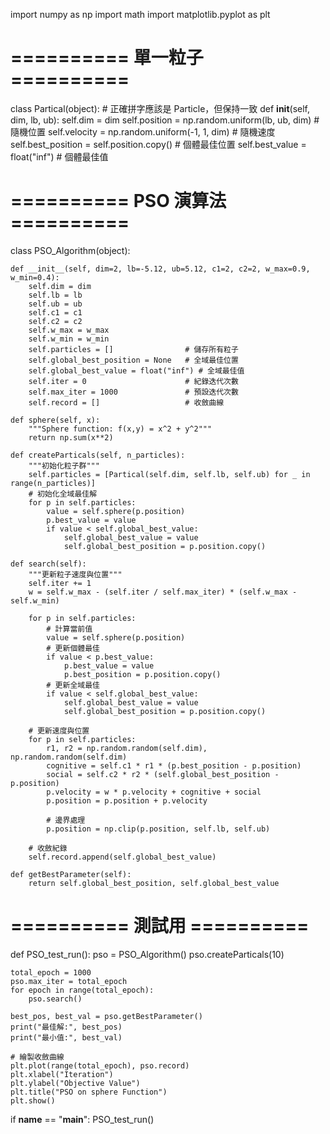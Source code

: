 import numpy as np
import math
import matplotlib.pyplot as plt

# ========== 單一粒子 ==========
class Partical(object):   # 正確拼字應該是 Particle，但保持一致
    def __init__(self, dim, lb, ub):
        self.dim = dim
        self.position = np.random.uniform(lb, ub, dim)  # 隨機位置
        self.velocity = np.random.uniform(-1, 1, dim)   # 隨機速度
        self.best_position = self.position.copy()       # 個體最佳位置
        self.best_value = float("inf")                  # 個體最佳值


# ========== PSO 演算法 ==========
class PSO_Algorithm(object):

    def __init__(self, dim=2, lb=-5.12, ub=5.12, c1=2, c2=2, w_max=0.9, w_min=0.4):
        self.dim = dim
        self.lb = lb
        self.ub = ub
        self.c1 = c1
        self.c2 = c2
        self.w_max = w_max
        self.w_min = w_min
        self.particles = []                # 儲存所有粒子
        self.global_best_position = None   # 全域最佳位置
        self.global_best_value = float("inf") # 全域最佳值
        self.iter = 0                      # 紀錄迭代次數
        self.max_iter = 1000               # 預設迭代次數
        self.record = []                   # 收斂曲線

    def sphere(self, x):
        """Sphere function: f(x,y) = x^2 + y^2"""
        return np.sum(x**2)

    def createParticals(self, n_particles):
        """初始化粒子群"""
        self.particles = [Partical(self.dim, self.lb, self.ub) for _ in range(n_particles)]
        # 初始化全域最佳解
        for p in self.particles:
            value = self.sphere(p.position)
            p.best_value = value
            if value < self.global_best_value:
                self.global_best_value = value
                self.global_best_position = p.position.copy()

    def search(self):
        """更新粒子速度與位置"""
        self.iter += 1
        w = self.w_max - (self.iter / self.max_iter) * (self.w_max - self.w_min)

        for p in self.particles:
            # 計算當前值
            value = self.sphere(p.position)
            # 更新個體最佳
            if value < p.best_value:
                p.best_value = value
                p.best_position = p.position.copy()
            # 更新全域最佳
            if value < self.global_best_value:
                self.global_best_value = value
                self.global_best_position = p.position.copy()

        # 更新速度與位置
        for p in self.particles:
            r1, r2 = np.random.random(self.dim), np.random.random(self.dim)
            cognitive = self.c1 * r1 * (p.best_position - p.position)
            social = self.c2 * r2 * (self.global_best_position - p.position)
            p.velocity = w * p.velocity + cognitive + social
            p.position = p.position + p.velocity

            # 邊界處理
            p.position = np.clip(p.position, self.lb, self.ub)

        # 收斂紀錄
        self.record.append(self.global_best_value)

    def getBestParameter(self):
        return self.global_best_position, self.global_best_value


# ========== 測試用 ==========
def PSO_test_run():
    pso = PSO_Algorithm()
    pso.createParticals(10)

    total_epoch = 1000
    pso.max_iter = total_epoch
    for epoch in range(total_epoch):
        pso.search()

    best_pos, best_val = pso.getBestParameter()
    print("最佳解:", best_pos)
    print("最小值:", best_val)

    # 繪製收斂曲線
    plt.plot(range(total_epoch), pso.record)
    plt.xlabel("Iteration")
    plt.ylabel("Objective Value")
    plt.title("PSO on sphere Function")
    plt.show()


if __name__ == "__main__":
    PSO_test_run()

